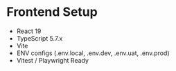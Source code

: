 # Frontend Setup

- React 19
- TypeScript 5.7.x
- Vite
- ENV configs (.env.local, .env.dev, .env.uat, .env.prod)
- Vitest / Playwright Ready

